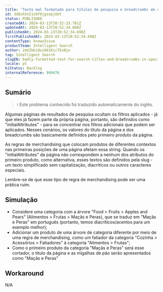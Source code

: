 ```yaml
---
title: 'Texto mal formatado para títulos de pesquisa e breadcrumbs em cenários específicos com regras de merchandising'
id: 3dQskVnI1sbF6jgsopjUUt
status: PUBLISHED
createdAt: 2024-03-13T20:52:33.781Z
updatedAt: 2024-03-13T20:52:34.698Z
publishedAt: 2024-03-13T20:52:34.698Z
firstPublishedAt: 2024-03-13T20:52:34.698Z
contentType: knownIssue
productTeam: Intelligent Search
author: 2mXZkbi0oi061KicTExNjo
tag: Intelligent Search
slugEN: badly-formatted-text-for-search-titles-and-breadcrumbs-in-specific-scenarios-with-merchandising-rules
locale: pt
kiStatus: Backlog
internalReference: 999476
---
```


## Sumário

>ℹ️ Este problema conhecido foi traduzido automaticamente do inglês.


Algumas páginas de resultados de pesquisa ocultam os filtros aplicados - já que eles já fazem parte da própria página, portanto, são definidos como "initialAttributes" - para se concentrar nos filtros adicionais que podem ser aplicados. Nesses cenários, os valores do título da página e dos breadcrumbs são basicamente definidos pelo primeiro produto da página.

As regras de merchandising que colocam produtos de diferentes contextos nas primeiras posições de uma página afetam essa string. Quando os "initialAttributes" da página não correspondem a nenhum dos atributos do primeiro produto, como alternativa, esses textos são definidos pela slug - um texto simplificado sem capitalização, diacríticos ou outros caracteres especiais.

Lembre-se de que esse tipo de regra de merchandising pode ser uma prática ruim.

## Simulação



- Considere uma categoria com a árvore "Food > Fruits > Apples and Pears" (Alimentos > Frutas > Maçãs e Peras), que se traduz em "Maçãs e Peras" em português (portanto, temos diacríticos/acentos para um exemplo melhor);
- Adicionar um produto de uma árvore de categoria diferente por meio de uma regra de merchandising, como um fatiador da categoria "Cozinha > Acessórios > Fatiadores" à categoria "Alimentos > Frutas";
- Como o primeiro produto da categoria "Maçãs e Peras" será esse cortador, o título da página e as migalhas de pão serão apresentados como "Maçãs e Peras"

## Workaround


N/A


